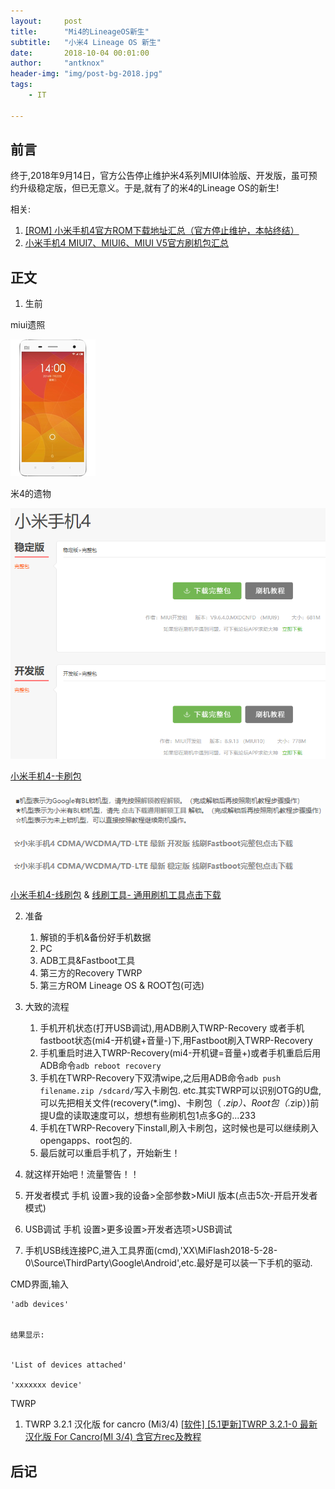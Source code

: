 ```yaml
---
layout:     post
title:      "Mi4的LineageOS新生"
subtitle:   "小米4 Lineage OS 新生"
date:       2018-10-04 00:01:00
author:     "antknox"
header-img: "img/post-bg-2018.jpg"
tags:
    - IT

---
```

## 前言
终于,2018年9月14日，官方公告停止维护米4系列MIUI体验版、开发版，虽可预约升级稳定版，但已无意义。于是,就有了的米4的Lineage OS的新生!

相关:

1. [[ROM] 小米手机4官方ROM下载地址汇总（官方停止维护，本帖终结）	](http://www.miui.com/thread-10813361-1-1.html)
2. [小米手机4 MIUI7、MIUI6、MIUI V5官方刷机包汇总](http://www.miui.com/thread-7981186-1-1.html)

## 正文

1. 生前
  
miui遗照

![小米手机4](/img/in-post/post-mi4tolineageos/小米手机4.png)

米4的遗物  

![小米手机4-卡刷包](/img/in-post/post-mi4tolineageos/小米手机4-卡刷包.png)

[小米手机4-卡刷包](http://www.miui.com/download-241.html)

![手机是否是BL锁](/img/in-post/post-mi4tolineageos/手机是否是BL锁.png)

![小米手机4-线刷包](/img/in-post/post-mi4tolineageos/小米手机4-线刷包.png)

[小米手机4-线刷包](http://www.miui.com/shuaji-393.html) & [线刷工具- 通用刷机工具点击下载](http://bigota.d.miui.com/tools/MiFlash2018-5-28-0.zip)

2. 准备  
	1.  解锁的手机&备份好手机数据
	2.  PC
	2.  ADB工具&Fastboot工具
	2.  第三方的Recovery TWRP
	3.  第三方ROM Lineage OS & ROOT包(可选)

3. 大致的流程
   1. 手机开机状态(打开USB调试),用ADB刷入TWRP-Recovery 或者手机fastboot状态(mi4-开机键+音量-)下,用Fastboot刷入TWRP-Recovery
   2. 手机重启时进入TWRP-Recovery(mi4-开机键=音量+)或者手机重启后用ADB命令`adb reboot recovery`
   3. 手机在TWRP-Recovery下双清wipe,之后用ADB命令`adb push filename.zip /sdcard/`写入卡刷包.
   etc.其实TWRP可以识别OTG的U盘,可以先把相关文件(recovery(*.img)、卡刷包（ *.zip）、Root包（*.zip）)前提U盘的读取速度可以，想想有些刷机包1点多G的...233
   4. 手机在TWRP-Recovery下install,刷入卡刷包，这时候也是可以继续刷入opengapps、root包的.
   5. 最后就可以重启手机了，开始新生！
4. 就这样开始吧！流量警告！！
  1. 开发者模式
  手机 设置>我的设备>全部参数>MiUI 版本(点击5次-开启开发者模式)
  2. USB调试
  手机 设置>更多设置>开发者选项>USB调试
  3. 手机USB线连接PC,进入工具界面(cmd),'XX\MiFlash2018-5-28-0\Source\ThirdParty\Google\Android',etc.最好是可以装一下手机的驱动.

   CMD界面,输入

	'adb devices' 


	结果显示:

 
	'List of devices attached'

	'xxxxxxx device'




 

TWRP

1. TWRP 3.2.1 汉化版 for cancro (Mi3/4)
[[软件] [5.1更新]TWRP 3.2.1-0 最新汉化版 For Cancro(MI 3/4) 含官方rec及教程](http://www.miui.com/thread-8369184-1-1.html)

## 后记